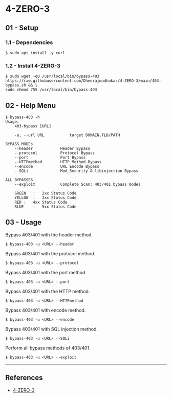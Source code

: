# 4-ZERO-3

## 01 - Setup

### 1.1 - Dependencies

```
$ sudo apt install -y curl
```

### 1.2 - Install 4-ZERO-3

```
$ sudo wget -qO /usr/local/bin/bypass-403 https://raw.githubusercontent.com/Dheerajmadhukar/4-ZERO-3/main/403-bypass.sh && \
sudo chmod 755 /usr/local/bin/bypass-403
```

## 02 - Help Menu

```
$ bypass-403 -h
Usage:
	403-bypass [URL]

	-u, --url URL			target DOMAIN.TLD/PATH

BYPASS MODEs
	--header			Header Bypass
	--protocol			Protocol Bypass
	--port				Port Bypass
	--HTTPmethod		HTTP Method Bypass
	--encode			URL Encode Bypass
	--SQLi				Mod_Security & libinjection Bypass

ALL BYPASSES
	--exploit			Complete Scan: 403/401 bypass modes 

	GREEN	:	2xx Status Code
	YELLOW	:	3xx Status Code
	RED	:	4xx Status Code
	BLUE	:	5xx Status Code
```

## 03 - Usage

Bypass 403/401 with the header method.

```
$ bypass-403 -u <URL> --header
```

Bypass 403/401 with the protocol method.

```
$ bypass-403 -u <URL> --protocol
```

Bypass 403/401 with the port method.

```
$ bypass-403 -u <URL> --port
```

Bypass 403/401 with the HTTP method.

```
$ bypass-403 -u <URL> --HTTPmethod
```

Bypass 403/401 with encode method.

```
$ bypass-403 -u <URL> --encode
```

Bypass 403/401 with SQL injection method.

```
$ bypass-403 -u <URL> --SQLi
```

Perform all bypass methods of 403/401.

```
$ bypass-403 -u <URL> --exploit
```

---
## References

- [4-ZERO-3](https://github.com/Dheerajmadhukar/4-ZERO-3)